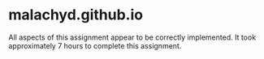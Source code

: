 # malachyd.github.io

All aspects of this assignment appear to be correctly implemented. 
It took approximately 7 hours to complete this assignment.
